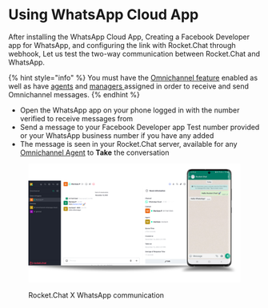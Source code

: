 # Using WhatsApp Cloud App

After installing the WhatsApp Cloud App, Creating a Facebook Developer app for WhatsApp, and configuring the link with Rocket.Chat through webhook, Let us test the two-way communication between Rocket.Chat and WhatsApp.

{% hint style="info" %}
You must have the [Omnichannel feature](../../../administration/admin-panel/settings/omnichannel-admins-guide/) enabled as well as have [agents](../../../omnichannel/agents.md) and [managers ](../../../omnichannel/managers.md)assigned in order to receive and send Omnichannel messages.
{% endhint %}

* Open the WhatsApp app on your phone logged in with the number verified to receive messages from
* Send a message to your Facebook Developer app Test number provided or your WhatsApp business number if you have any added
* The message is seen in your Rocket.Chat server, available for any [Omnichannel Agent](../../../omnichannel/agents.md) to **Take** the conversation

<figure><img src="../../../../.gitbook/assets/RocketChat X WhatsApp-Chat-Screen.png" alt=""><figcaption><p>Rocket.Chat X WhatsApp communication</p></figcaption></figure>
